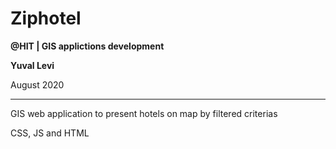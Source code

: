 # Ziphotel

**@HIT | GIS applictions development**

**Yuval Levi**

August 2020

----------------------------------------------------------------

GIS web application to present hotels on map by filtered criterias

CSS, JS and HTML

